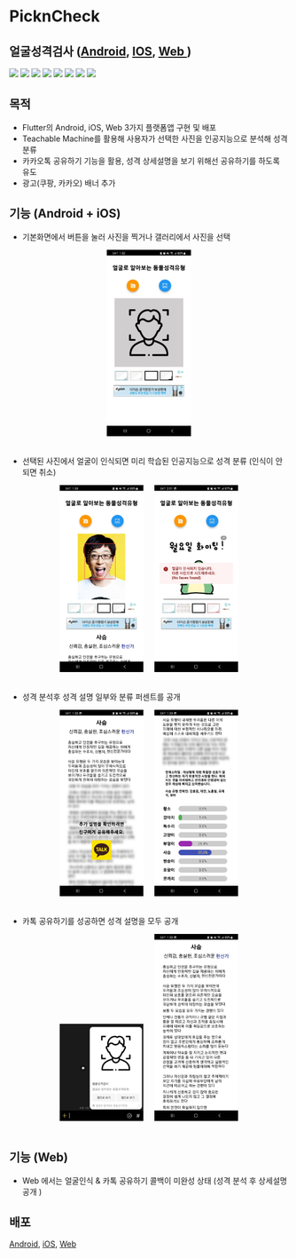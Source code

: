 # PicknCheck
## 얼굴성격검사 (<a href="https://play.google.com/store/apps/details?id=com.loginsoft.loginenne">Android</a>, <a href="https://apps.apple.com/kr/app/%EC%96%BC%EA%B5%B4%EC%84%B1%EA%B2%A9%EA%B2%80%EC%82%AC/id1619433425">IOS</a>, <a href="http://pickncheck.com/animal/">Web </a> )
<div>
<img src="https://img.shields.io/badge/Android-3DDC84?style=flat-square&logo=Android&logoColor=white"/>
<img src="https://img.shields.io/badge/Java-007396?style=flat-square&logo=OpenJDK&logoColor=white"/>
<img src="https://img.shields.io/badge/iOS-000000?style=flat-square&logo=Apple&logoColor=white"/>  
<img src="https://img.shields.io/badge/Flutter-02569B?style=flat-square&logo=Flutter&logoColor=white"/>
<img src="https://img.shields.io/badge/Dart-0175C2?style=flat-square&logo=Dart&logoColor=white"/>

<img src="https://img.shields.io/badge/HTML-E34F26?style=flat-square&logo=HTML5&logoColor=white"/>
<img src="https://img.shields.io/badge/Javascript-F7DF1E?style=flat-square&logo=javascript&logoColor=black"/>
<img src="https://img.shields.io/badge/PHP-777BB4?style=flat-square&logo=PHP&logoColor=white"/>
</div>

## 목적
- Flutter의 Android, iOS, Web 3가지 플랫폼앱 구현 및 배포
- Teachable Machine를 활용해 사용자가 선택한 사진을 인공지능으로 분석해 성격 분류 
- 카카오톡 공유하기 기능을 활용, 성격 상세설명을 보기 위해선 공유하기를 하도록 유도
- 광고(쿠팡, 카카오) 배너 추가

## 기능 (Android + iOS)
- 기본화면에서 버튼을 눌러 사진을 찍거나 갤러리에서 사진을 선택 
<div align="center">
<img src="https://github.com/cjk09083/PicknCheck/blob/main/ScreenShot/1%20Mobile%20%EA%B8%B0%EB%B3%B8%ED%99%94%EB%A9%B4.jpg" width="30%"/>
</div></br>

- 선택된 사진에서 얼굴이 인식되면 미리 학습된 인공지능으로 성격 분류 (인식이 안되면 취소) 
<div align="center">
<img src="https://github.com/cjk09083/PicknCheck/blob/main/ScreenShot/2%20Mobile%20사진선택%20(얼굴인식).jpg" width="30%"/>
   &nbsp;&nbsp;&nbsp;
<img src="https://github.com/cjk09083/PicknCheck/blob/main/ScreenShot/2-2%20Mobile%20사진선택%20(얼굴인식%20실패).jpg" width="30%"/>
</div></br>

- 성격 분석후 성격 설명 일부와 분류 퍼센트를 공개
<div align="center">
<img src="https://github.com/cjk09083/PicknCheck/blob/main/ScreenShot/3%20Mobile%20중단%20(공유하기%20전).jpg" width="30%"/>
   &nbsp;&nbsp;&nbsp;
<img src="https://github.com/cjk09083/PicknCheck/blob/main/ScreenShot/4%20Mobile%20하단%20(공유하기%20전).jpg" width="30%"/>
</div></br>

- 카톡 공유하기를 성공하면 성격 설명을 모두 공개
<div align="center" >
<img src="https://github.com/cjk09083/PicknCheck/blob/main/ScreenShot/5%20Mobile%20카톡%20공유하기.jpg" width="30%"/>
   &nbsp;&nbsp;&nbsp;
<img src="https://github.com/cjk09083/PicknCheck/blob/main/ScreenShot/6%20Mobile%20중단%20(공유하기%20후).jpg" width="30%"/>
</div></br>

## 기능 (Web)
- Web 에서는 얼굴인식 & 카톡 공유하기 콜백이 미완성 상태 (성격 분석 후  상세설명 공개 )

## 배포
<a href="https://play.google.com/store/apps/details?id=com.loginsoft.loginenne">Android</a>, <a href="https://apps.apple.com/kr/app/%EC%96%BC%EA%B5%B4%EC%84%B1%EA%B2%A9%EA%B2%80%EC%82%AC/id1619433425">iOS</a>, <a href="http://pickncheck.com/animal/">Web </a>
